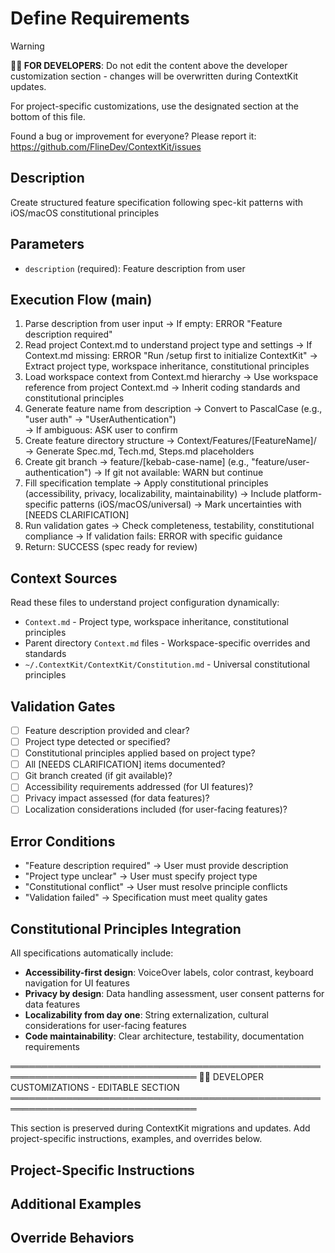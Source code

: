 # Define Requirements
<!-- Template Version: 0 | ContextKit: 0.0.0 | Updated: 2025-09-13 -->

> [!WARNING]
> **👩‍💻 FOR DEVELOPERS**: Do not edit the content above the developer customization section - changes will be overwritten during ContextKit updates.
>
> For project-specific customizations, use the designated section at the bottom of this file.
>
> Found a bug or improvement for everyone? Please report it: https://github.com/FlineDev/ContextKit/issues

## Description
Create structured feature specification following spec-kit patterns with iOS/macOS constitutional principles

## Parameters
- `description` (required): Feature description from user

## Execution Flow (main)
1. Parse description from user input
   → If empty: ERROR "Feature description required"
2. Read project Context.md to understand project type and settings
   → If Context.md missing: ERROR "Run /setup first to initialize ContextKit"
   → Extract project type, workspace inheritance, constitutional principles
3. Load workspace context from Context.md hierarchy
   → Use workspace reference from project Context.md
   → Inherit coding standards and constitutional principles
4. Generate feature name from description
   → Convert to PascalCase (e.g., "user auth" → "UserAuthentication")  
   → If ambiguous: ASK user to confirm
5. Create feature directory structure
   → Context/Features/[FeatureName]/
   → Generate Spec.md, Tech.md, Steps.md placeholders
6. Create git branch
   → feature/[kebab-case-name] (e.g., "feature/user-authentication")
   → If git not available: WARN but continue
7. Fill specification template
   → Apply constitutional principles (accessibility, privacy, localizability, maintainability)
   → Include platform-specific patterns (iOS/macOS/universal)
   → Mark uncertainties with [NEEDS CLARIFICATION]
8. Run validation gates
   → Check completeness, testability, constitutional compliance
   → If validation fails: ERROR with specific guidance
9. Return: SUCCESS (spec ready for review)

## Context Sources
Read these files to understand project configuration dynamically:
- `Context.md` - Project type, workspace inheritance, constitutional principles
- Parent directory `Context.md` files - Workspace-specific overrides and standards
- `~/.ContextKit/ContextKit/Constitution.md` - Universal constitutional principles

## Validation Gates
- [ ] Feature description provided and clear?
- [ ] Project type detected or specified?
- [ ] Constitutional principles applied based on project type?
- [ ] All [NEEDS CLARIFICATION] items documented?
- [ ] Git branch created (if git available)?
- [ ] Accessibility requirements addressed (for UI features)?
- [ ] Privacy impact assessed (for data features)?
- [ ] Localization considerations included (for user-facing features)?

## Error Conditions
- "Feature description required" → User must provide description
- "Project type unclear" → User must specify project type  
- "Constitutional conflict" → User must resolve principle conflicts
- "Validation failed" → Specification must meet quality gates

## Constitutional Principles Integration
All specifications automatically include:
- **Accessibility-first design**: VoiceOver labels, color contrast, keyboard navigation for UI features
- **Privacy by design**: Data handling assessment, user consent patterns for data features
- **Localizability from day one**: String externalization, cultural considerations for user-facing features
- **Code maintainability**: Clear architecture, testability, documentation requirements

════════════════════════════════════════════════════════════════════════════════
👩‍💻 DEVELOPER CUSTOMIZATIONS - EDITABLE SECTION
════════════════════════════════════════════════════════════════════════════════

This section is preserved during ContextKit migrations and updates.
Add project-specific instructions, examples, and overrides below.

## Project-Specific Instructions

<!-- Add any project-specific guidance for feature specification creation here -->

## Additional Examples

<!-- Add examples of feature descriptions that work well with your project architecture -->

## Override Behaviors

<!-- Document any project-specific requirement overrides or special handling here -->